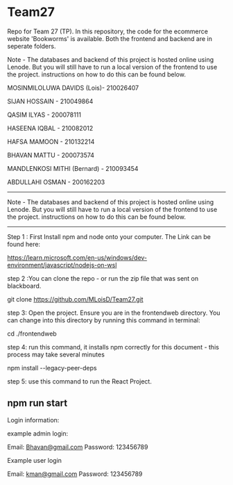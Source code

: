 # Team27
Repo for Team 27 (TP). In this repository, the code for the ecommerce website 'Bookworms' is available. Both the frontend and backend are in seperate folders.

Note - The databases and backend of this project is hosted online using Lenode. But you will still have to run a local version of the frontend to use the project. instructions on how to do this can be found below.

MOSINMILOLUWA DAVIDS (Lois)- 210026407 

SIJAN HOSSAIN - 210049864 

QASIM ILYAS - 200078111 

HASEENA IQBAL - 210082012 

HAFSA MAMOON - 210132214 

BHAVAN MATTU - 200073574 

MANDLENKOSI MITHI (Bernard) - 210093454 

ABDULLAHI OSMAN - 200162203 


------------------------------------------------------------------------------------------------------

Note - The databases and backend of this project is hosted online using Lenode. But you will still have to run a local version of the frontend to use the project. instructions on how to do this can be found below.

------------------------------------------------------------------------------------------------------


Step 1 : First Install npm and node onto your computer. The Link can be found here:

https://learn.microsoft.com/en-us/windows/dev-environment/javascript/nodejs-on-wsl

step 2 :You can  clone the repo - or run the zip file that was sent on blackboard.

git clone https://github.com/MLoisD/Team27.git


step 3: Open the project. Ensure you are in the frontendweb directory. You can change into this directory by running this command in terminal:

cd ./frontendweb

step 4: run this command, it installs npm correctly for this document - this process may take several minutes

npm install --legacy-peer-deps

step 5: use this command to run the React Project.

npm run start
------------------------------------------------------------------------------------------------------

Login information:

example admin login:

Email: Bhavan@gmail.com
Password: 123456789


Example user login

Email: kman@gmail.com
Password: 123456789
